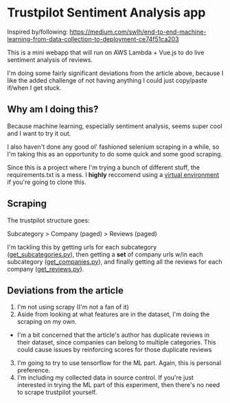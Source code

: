 # Trustpilot Sentiment Analysis app

Inspired by/following:
https://medium.com/swlh/end-to-end-machine-learning-from-data-collection-to-deployment-ce74f51ca203

This is a mini webapp that will run on AWS Lambda + Vue.js to do live sentiment analysis of reviews.

I'm doing some fairly significant deviations from the article above, because I like the added challenge
of not having anything I could just copy/paste if/when I get stuck.

## Why am I doing this?

Because machine learning, especially sentiment analysis, seems super cool and I want to try it out.

I also haven't done any good ol' fashioned selenium scraping in a while, so I'm taking this as an
opportunity to do some quick and some good scraping.

Since this is a project where I'm trying a bunch of different stuff, the requirements.txt is a mess.
I **highly** reccomend using a [virtual environment](https://docs.python.org/3/library/venv.html)
if you're going to clone this.

## Scraping

The trustpilot structure goes:

Subcategory > Company (paged) > Reviews (paged)

I'm tackling this by getting urls for each subcategory ([get_subcategories.py](scrape/get_subcategories.py)),
then getting a **set** of company urls w/in each subcategory ([get_companies.py](scrape/get_companies.py)),
and finally getting all the reviews for each company ([get_reviews.py](scrape/get_reviews.py)).


## Deviations from the article

1. I'm not using scrapy (I'm not a fan of it)
2. Aside from looking at what features are in the dataset, I'm doing the scraping on my own. 
  * I'm a bit concerned that the article's author has duplicate reviews in their dataset,
since companies can belong to multiple categories. This could cause issues by reinforcing
scores for those duplicate reviews
3. I'm going to try to use tensorflow for the ML part. Again, this is personal preference.
4. I'm including my collected data in source control. If you're just interested in trying the ML
part of this experiment, then there's no need to scrape trustpilot yourself.

